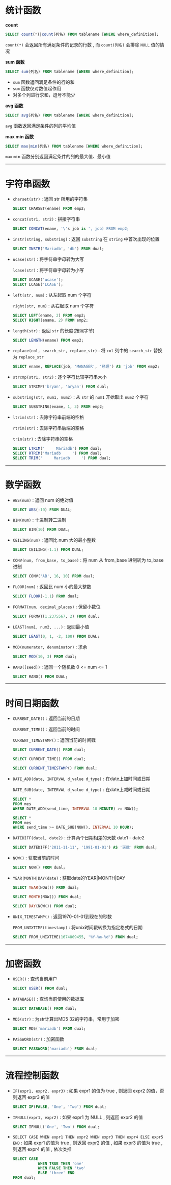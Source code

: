 # 统计函数

**count**

```sql
SELECT count(*)|count(列名) FROM tablename [WHERE where_definition];
```

`count(*)` 会返回所有满足条件的记录的行数 , 而 `count(列名)` 会排除 `NULL` 值的情况

**sum 函数**

```sql
SELECT sum(列名) FROM tablename [WHERE where_definition];
```

-   `sum` 函数返回满足条件的行的和
-   `sum` 函数仅对数值起作用
-   对多个列进行求和，逗号不能少

**avg 函数**

```sql
SELECT avg(列名) FROM tablename [WHERE where_definition];
```

`avg` 函数返回满足条件的列的平均值

**max min 函数**

```SQL
SELECT max|min(列名) FROM tablename [WHERE where_definition];
```

`max` `min` 函数分别返回满足条件的列的最大值、最小值

<hr>

# 字符串函数

-   `charset(str)` : 返回 str 所用的字符集

    ```sql
    SELECT CHARSET(ename) FROM emp2;
    ```

-   `concat(str1, str2)` : 拼接字符串

    ```sql
    SELECT CONCAT(ename, '\'s job is ', job) FROM emp2;
    ```

-   `instr(string, substring)` : 返回 `substring` 在 `string` 中首次出现的位置

    ```sql
    SELECT INSTR('Mariadb', 'db') FROM dual;
    ```

-   `ucase(str)` : 将字符串字母转为大写

    `lcase(str)` : 将字符串字母转为小写

    ```sql
    SELECT UCASE('ucase');
    SELECT LCASE('LCASE');
    ```

-   `left(str, num)` : 从左起取 num 个字符

    `right(str, num)` : 从右起取 num 个字符

    ```sql
    SELECT LEFT(ename, 2) FROM emp2;
    SELECT RIGHT(ename, 2) FROM emp2;
    ```

-   `length(str)` : 返回 `str` 的长度(按照字节)

    ```sql
    SELECT LENGTH(ename) FROM emp2;
    ```

-   `replace(col, search_str, replace_str)` : 将 `col` 列中的 `search_str` 替换为 `replace_str`

    ```sql
    SELECT ename, REPLACE(job, 'MANAGER', '经理') AS 'job' FROM emp2;
    ```

-   `strcmp(str1, str2)` : 逐个字符比较字符串大小

    ```sql
    SELECT STRCMP('bryan', 'aryan') FROM dual;
    ```

-   `substring(str, num1, num2)` : 从 `str` 的 `num1` 开始取出 `num2` 个字符

    ```sql
    SELECT SUBSTRING(ename, 1, 3) FROM emp2;
    ```

-   `ltrim(str)` : 去除字符串前端的空格

    `rtrim(str)` : 去除字符串后端的空格

    `trim(str)` : 去除字符串的空格

    ```sql
    SELECT LTRIM('     Mariadb') FROM dual;
    SELECT RTRIM('Mariadb     ') FROM dual;
    SELECT TRIM('     Mariadb     ') FROM dual;
    ```


<hr>

# 数学函数

-   `ABS(num)` : 返回 num 的绝对值

    ```sql
    SELECT ABS(-10) FROM DUAL;
    ```

-   `BIN(num)` : 十进制转二进制

    ```sql
    SELECT BIN(10) FROM DUAL;
    ```

-   `CEILING(num)` : 返回比 num 大的最小整数

    ```sql
    SELECT CEILING(-1.1) FROM DUAL;
    ```

-   `CONV(num, from_base, to_base)` : 将 num 从 from_base 进制转为 to_base 进制

    ```sql
    SELECT CONV('AB', 16, 10) FROM dual;
    ```

-   `FLOOR(num)` : 返回比 num 小的最大整数

    ```sql
    SELECT FLOOR(-1.1) FROM dual;
    ```

-   `FORMAT(num, decimal_places)` : 保留小数位

    ```sql
    SELECT FORMAT(1.2375567, 2) FROM dual;
    ```

-   `LEAST(num1, num2, ...)` : 返回最小值

    ```sql
    SELECT LEAST(0, 1, -2, 100) FROM DUAL;
    ```

-   `MOD(numerator, denominator)` : 求余

    ```sql
    SELECT MOD(10, 3) FROM dual;
    ```

-   `RAND([seed])` : 返回一个随机数 0 <= num <= 1

    ```sql
    SELECT RAND() FROM DUAL;
    ```

<hr>

# 时间日期函数

-   `CURRENT_DATE()` : 返回当前的日期

    `CURRENT_TIME()` : 返回当前的时间

    `CURRENT_TIMESTAMP()` : 返回当前的时间戳

    ```sql
    SELECT CURRENT_DATE() FROM dual;
    
    SELECT CURRENT_TIME() FROM dual;
    
    SELECT CURRENT_TIMESTAMP() FROM dual;
    ```

-   `DATE_ADD(date, INTERVAL d_value d_type)` : 在date上加时间或日期

    `DATE_SUB(date, INTERVAL d_value d_type)` : 在date上减时间或日期

    ```sql
    SELECT *
    FROM mes
    WHERE DATE_ADD(send_time, INTERVAL 10 MINUTE) >= NOW();
    
    SELECT *
    FROM mes
    WHERE send_time >= DATE_SUB(NOW(), INTERVAL 10 HOUR);
    ```

-   `DATEDIFF(date1, date2)` : 计算两个日期相差的天数 date1 - date2

    ```sql
    SELECT DATEDIFF('2011-11-11', '1991-01-01') AS '天数' FROM dual;
    ```

-   `NOW()` : 获取当前的时间

    ```sql
    SELECT NOW() FROM dual;
    ```

-   `YEAR|MONTH|DAY(date)` : 获取date的YEAR|MONTH|DAY

    ```sql
    SELECT YEAR(NOW()) FROM dual;
    
    SELECT MONTH(NOW()) FROM dual;
    
    SELECT DAY(NOW()) FROM dual;
    ```

-   `UNIX_TIMESTAMP()` : 返回1970-01-01到现在的秒数

    `FROM_UNIXTIME(timestamp)` : 将unix时间戳转换为指定格式的日期

    ```sql
    SELECT FROM_UNIXTIME(1674809455, '%Y-%m-%d') FROM dual;
    ```

<hr>

# 加密函数

-   `USER()` : 查询当前用户

    ```sql
    SELECT USER() FROM dual;
    ```

-   `DATABASE()` : 查询当前使用的数据库

    ```sql
    SELECT DATABASE() FROM dual;
    ```

-   `MD5(str)` : 为str计算出MD5 32的字符串，常用于加密

    ```sql
    SELECT MD5('mariadb') FROM dual;
    ```

-   `PASSWORD(str)` : 加密函数

    ```sql
    SELECT PASSWORD('mariadb') FROM dual;
    ```

<hr>

# 流程控制函数

-   `IF(expr1, expr2, expr3)` : 如果 expr1 的值为 true , 则返回 expr2 的值，否则返回 expr3 的值

    ```sql
    SELECT IF(FALSE, 'One', 'Two') FROM dual;
    ```

-   `IFNULL(expr1, expr2)` : 如果 expr1 为 NULL , 则返回 expr2 的值

    ```sql
    SELECT IFNULL('One', 'Two') FROM dual;
    ```

-   `SELECT CASE WHEN expr1 THEN expr2 WHEN expr3 THEN expr4 ELSE expr5 END` : 如果 expr1 的值为 true , 则返回 expr2 的值 , 如果 expr3 的值为 true , 则返回 expr4 的值 , 依次类推

    ```sql
    SELECT CASE
               WHEN TRUE THEN 'one'
               WHEN FALSE THEN 'two'
               ELSE 'three' END
    FROM dual;
    ```

    
